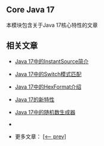 ## Core Java 17

本模块包含关于Java 17核心特性的文章

## 相关文章

- [Java 17中的InstantSource简介](docs/Java17中的InstantSource简介.md)
- [Java 17中的Switch模式匹配](docs/Switch模式匹配.md)
- [Java 17中的HexFormat介绍](docs/Java17中的HexFormat介绍.md)
- [Java 17的新特性](docs/Java17的新特性.md)
- [Java 17中的随机数生成器](docs/Java17中的随机数生成器.md)
- []()

- 更多文章： [[<-- prev]](../java16/README.md)